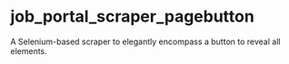 # job_portal_scraper_pagebutton
A Selenium-based scraper to elegantly encompass a button to reveal all elements.
